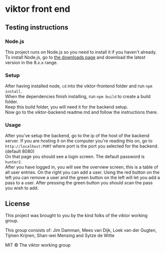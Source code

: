 # viktor front end


## Testing instructions
### Node.js
This project runs on Node.js so you need to install it if you haven't already.
To install Node.js, go to [the downloads page](https://nodejs.org/en/download/) and download the latest version in the 8.x.x range.

### Setup
After having installed node, `cd` into the viktor-frontend folder and run `npm install`.  
When the dependencies finish installing, run `npm build` to create a build folder.  
Keep this build folder, you will need it for the backend setup.  
Now go to the viktor-backend readme.md and follow the instructions there.

### Usage
After you've setup the backend, go to the ip of the host of the backend server. If you are hosting it on the computer you're reading this on, go to `http://localhost:PORT` where port is the port you selected for the backend. (default 8080)  
On that page you should see a login screen. The default password is `hunter2`.  
After you have logged in, you will see the overview screen, this is a table of all user entries. On the right you can add a user. Using the red button on the left you can remove a user and the green button on the left will let you add a pass to a user. After pressing the green button you should scan the pass you wish to add.

## License
This project was brought to you by the kind folks of the viktor working group.

This group consists of: Jim Damman, Mees van Dijk, Loek van der Gugten, Tijmen Krijnen, Shan-wei Mensing and Sytze de Witte

MIT © The viktor working group
